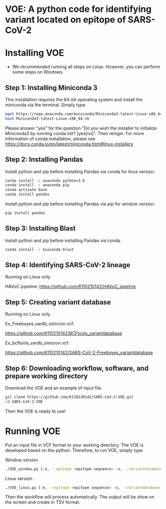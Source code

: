 # VOE: A python code for identifying variant located on epitope of SARS-CoV-2

# Installing VOE
* We recommended running all steps on Linux. However, you can perform some steps on Windows.
## Step 1: Installing Miniconda 3

This installation requires the 64-bit operating system and install the miniconda via the terminal. Simply type

```bash
wget https://repo.anaconda.com/miniconda/Miniconda3-latest-Linux-x86_64.sh
bash Miniconda3-latest-Linux-x86_64.sh
```
Please answer "yes" for the question "Do you wish the installer to initialize Miniconda3 by running conda init? [yes|no]".
Then relogin.
For more information of conda installation, please see https://docs.conda.io/en/latest/miniconda.html#linux-installers

## Step 2: Installing Pandas

Install python and pip before installing Pandas via conda for linux version.

```bash
conda install -c anaconda python=3.6
conda install -c anaconda pip
conda activate base
conda install pandas
```
Install python and pip before installing Pandas via pip for window version.
```bash
pip install pandas
```

## Step 3: Installing Blast

Install python and pip before installing Pandas via conda.

```bash
conda install -c bioconda blast

```
## Step 4: Identifying SARS-CoV-2 lineage
Running on Linux only

HAVoC pipeline:
https://github.com/6110210142/HAVoC_pipeline

## Step 5: Creating variant database
Running on Linux only

Ex_Freebayes_vardb_omicron.vcf:

https://github.com/6110210142/BCFtools_variantdatabase

Ex_bcftools_vardb_omicron.vcf:

https://github.com/6110210142/SARS-CoV-2-Freebayes_variantdatabase

## Step 6: Downloading workflow, software, and prepare working directory

Download the VOE and an example of input file. 
```bash
git clone https://github.com/6110210142/SARS-CoV-2-VOE.git
cd SARS-CoV-2-VOE

```

Then the VOE is ready to use!


# Running VOE

Put an input file in VCF format to your working directory.
The VOE is developed based on the python. Therefore, to run VOE, simply type

Window version
```bash
./VOE_window.py [-e, --epitope <epitope sequence> -v, --variantdatabase <variantdatabase> -b, --blastdatabase <blastdatabase> -o, --output <output TSV format>]
```
Linux version
```bash
./VOE_linux.py [-e, --epitope <epitope sequence> -v, --variantdatabase <variantdatabase> -b, --blastdatabase <blastdatabase> -o, --output <output TSV format>]
```

Then the workflow will process automatically.
The output will be show on the screen and create in TSV format.
